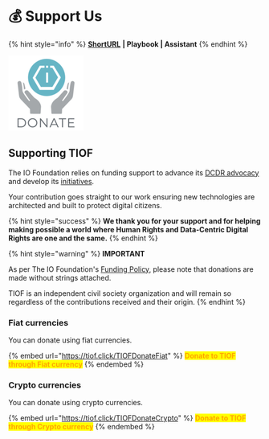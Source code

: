 # 💰 Support Us

{% hint style="info" %}
[**ShortURL**](https://tiof.click/SupportUs) **| Playbook | Assistant**
{% endhint %}

![Support TIOF](../.gitbook/assets/image.png)

## Supporting TIOF

The IO Foundation relies on funding support to advance its [DCDR advocacy](https://tiof.click/DCDRAdvocacy) and develop its [initiatives](https://tiof.click/TIOFInitiatives).

Your contribution goes straight to our work ensuring new technologies are architected and built to protect digital citizens.

{% hint style="success" %}
**We thank you for your support and for helping making possible a world where Human Rights and Data-Centric Digital Rights are one and the same.**
{% endhint %}

{% hint style="warning" %}
**IMPORTANT**

As per The IO Foundation's [Funding Policy](https://tiof.click/TIOFPolicyFunding), please note that donations are made without strings attached.

TIOF is an independent civil society organization and will remain so regardless of the contributions received and their origin.
{% endhint %}

### Fiat currencies

You can donate using fiat currencies.

{% embed url="https://tiof.click/TIOFDonateFiat" %}
<mark style="color:orange;">**Donate to TIOF through Fiat currency**</mark>
{% endembed %}

### Crypto currencies

You can donate using crypto currencies.

{% embed url="https://tiof.click/TIOFDonateCrypto" %}
<mark style="color:orange;">**Donate to TIOF through Crypto currency**</mark>
{% endembed %}
